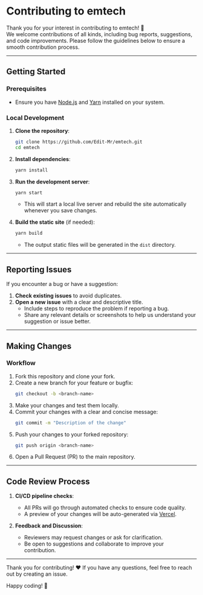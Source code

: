 # Contributing to emtech

Thank you for your interest in contributing to emtech! 🎉  
We welcome contributions of all kinds, including bug reports, suggestions, and code improvements. Please follow the guidelines below to ensure a smooth contribution process.

---

## Getting Started

### Prerequisites
- Ensure you have [Node.js](https://nodejs.org/) and [Yarn](https://yarnpkg.com/) installed on your system.

### Local Development
1. **Clone the repository**:
   ```bash
   git clone https://github.com/Edit-Mr/emtech.git
   cd emtech
   ```
2. **Install dependencies**:
   ```bash
   yarn install
   ```
3. **Run the development server**:
   ```bash
   yarn start
   ```
   - This will start a local live server and rebuild the site automatically whenever you save changes.

4. **Build the static site** (if needed):
   ```bash
   yarn build
   ```
   - The output static files will be generated in the `dist` directory.

---

## Reporting Issues

If you encounter a bug or have a suggestion:
1. **Check existing issues** to avoid duplicates.
2. **Open a new issue** with a clear and descriptive title.
   - Include steps to reproduce the problem if reporting a bug.
   - Share any relevant details or screenshots to help us understand your suggestion or issue better.

---

## Making Changes

### Workflow
1. Fork this repository and clone your fork.
2. Create a new branch for your feature or bugfix:
   ```bash
   git checkout -b <branch-name>
   ```
3. Make your changes and test them locally.
4. Commit your changes with a clear and concise message:
   ```bash
   git commit -m "Description of the change"
   ```
5. Push your changes to your forked repository:
   ```bash
   git push origin <branch-name>
   ```
6. Open a Pull Request (PR) to the main repository.

---

## Code Review Process

1. **CI/CD pipeline checks**: 
   - All PRs will go through automated checks to ensure code quality.
   - A preview of your changes will be auto-generated via [Vercel](https://vercel.com/).

2. **Feedback and Discussion**:
   - Reviewers may request changes or ask for clarification.
   - Be open to suggestions and collaborate to improve your contribution.

---

Thank you for contributing! ❤️
If you have any questions, feel free to reach out by creating an issue.

Happy coding! 🚀
